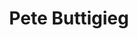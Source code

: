 ---
layout: image
title: Pete Buttigieg
source: whitehouse.gov
location: assets/img/Pete_Buttigieg.jpeg
alt-text: professional profile photo of Pete Buttigieg
notes: "Secretary of Transportation"
uses:
    - /uswds-page-templates/team.html
---